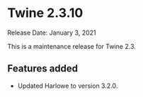 # Twine 2.3.10

Release Date: January 3, 2021

This is a maintenance release for Twine 2.3.

## Features added

* Updated Harlowe to version 3.2.0.
